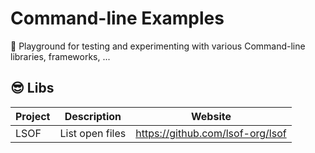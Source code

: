 # Command-line Examples

🎉 Playground for testing and experimenting with various Command-line libraries, frameworks, ...

## 😎 Libs
| Project  | Description                                  | Website                          |
| -------- | -------------------------------------------- | -------------------------------- |
| LSOF     | List open files                              | https://github.com/lsof-org/lsof |